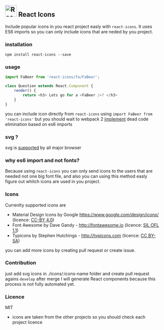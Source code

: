 
## <img src="https://rawgit.com/gorangajic/react-icons/master/react-icons.svg" width="38" alt="React Icons"> React Icons

Include popular icons in you react project easly with ```react-icons```. 
It uses ES6 imports so you can only include icons that are neded by you project.

### installation 
    npm install react-icons --save
  
### usage
```javascript
import FaBeer from 'react-icons/fa/FaBeer';

class Question extends React.Component {
    render() {
        return <h3> Lets go for a <FaBeer />? </h3>
    }
}
````

you can include icon directly from ```react-icons``` using ```import FaBeer from 'react-icons'``` but you should wait to webpack 2 [implement](https://twitter.com/dan_abramov/status/656970508005736448) dead code elimination based on es6 imports

### svg ?
svg is [supported](http://caniuse.com/#search=svg) by all major browser

### why es6 import and not fonts?

Because using ```react-icons``` you can only send icons to the users that are needed not one big font file, and also you can using this method easly figure out whitch icons are used in you project.

### Icons

Currenlty supported icons are
* Material Design Icons by Google https://www.google.com/design/icons/ (licence: [CC-BY 4.0](https://github.com/google/material-design-icons/blob/master/LICENSE))
* Font Awesome by Dave Gandy - http://fontawesome.io (licence: [SIL OFL 1.1](http://scripts.sil.org/OFL))
* Typicons by Stephen Hutchings - http://typicons.com (licence: [CC BY-SA](http://creativecommons.org/licenses/by-sa/3.0/))

you can add more icons by creating pull request or create issue.

### Contribution

just add svg icons in ./icons/:icons-name folder and create pull request agains ```develop``` after merge I will generate React components because this process is not fully automated yet.

### Licence 

MIT

* icons are taken from the other projects so you should check each project licence
